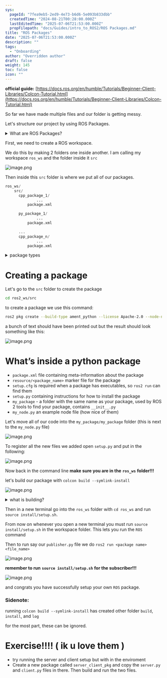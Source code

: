 ```yaml
---
sys:
  pageId: "7fea9eb5-2ed9-4e73-b6d6-5e093b833dbb"
  createdTime: "2024-08-21T00:28:00.000Z"
  lastEditedTime: "2025-07-06T21:53:00.000Z"
  propFilepath: "docs/Guides/intro_to_ROS2/ROS Packages.md"
title: "ROS Packages"
date: "2025-07-06T21:53:00.000Z"
description: ""
tags:
  - "Onboarding"
author: "Overridden author"
draft: false
weight: 145
toc: false
icon: ""
---
```


**official guide:** [https://docs.ros.org/en/humble/Tutorials/Beginner-Client-Libraries/Colcon-Tutorial.html](https://docs.ros.org/en/humble/Tutorials/Beginner-Client-Libraries/Colcon-Tutorial.html)

So far we have made multiple files and our folder is getting messy.

Let's structure our project by using ROS Packages.

<details>
      <summary>What are ROS Packages?</summary>
      ROS Packages are, as the name implies, packages of code that are highly sharable between ROS developers.
  </details>

First, we need to create a ROS workspace.

We do this by making 2 folders one inside another. I am calling my workspace `ros_ws` and the folder inside it `src`

![image.png](https://prod-files-secure.s3.us-west-2.amazonaws.com/d518164a-d88e-44d1-a4ee-3adb3bd8bce0/70706947-fd18-4537-a67b-e12946812d31/image.png?X-Amz-Algorithm=AWS4-HMAC-SHA256&X-Amz-Content-Sha256=UNSIGNED-PAYLOAD&X-Amz-Credential=ASIAZI2LB466SHVKUPGY%2F20250726%2Fus-west-2%2Fs3%2Faws4_request&X-Amz-Date=20250726T140756Z&X-Amz-Expires=3600&X-Amz-Security-Token=IQoJb3JpZ2luX2VjEDQaCXVzLXdlc3QtMiJGMEQCIAJYCtegKrJOpYClNu5OtJpMdfpVJz%2F%2Blb8mpw71iIbiAiBl%2B7Se9syCfgPvH7n3BgAh9qYKUnXzsQuYA%2FWbtkXqZir%2FAwhdEAAaDDYzNzQyMzE4MzgwNSIM8HUMmptm0HQ%2BC7CTKtwDU9UoNRubPBWZDNdTJ5eNEJQ8A39yMc0HyQucoXmU6KsXzhBjAE6yn1FmSVht%2BOk%2FfTmbIcpk0%2FHi8GTcOLeUwrGcZbTZLZAN0ukjWFFs3tDMS38a3YJ7CSYUseMCdP5rBugUFZIYxtle1neweIr1eIL69%2FRQ%2B8e4HzjiBnszYmj5Svh%2FlBzfwyz4qly1z%2FtQVZlKqWJR4eYNcEcQ2EzDRPLlp84VPH1PKf8OzJV2lvbamC9IWv29i1ye8v1gseZwzxqrrX7U7I%2FSb0cUz3ijjOTL5Fg2aSjBUJXI%2BnbaOLtlum0ys3Kh2hEbEEs%2FX5rkJCioWHCuxyRsf%2B26%2FdweH0nl5r2uK%2Fk%2Fg%2BGl5TZxmtElYuaARwa4tr9Jm1Rd46QOzVIx8kUg%2FDuB2ksyGlygZD%2BLnonUhyXQmfuRrqSAqrgUITA1%2BpWMoFRkNwIeDJVY5kKnu6DD0MurUMZXgnIQ08AsiOcxlFel60gZ3YhNC%2BPEKRfTzNmClTwYs7w7%2Blcj%2BDdwDj6Q5M%2BO6FYpibuZ0j93yvspi9x7jgZWbog3jcwiLzLPRNCy56XHKtdUcWfNLVXBL2zSoKe4TkAQqhmo6ppmgH94IjEG3cymHEHzIhG%2FSQkcJ5huNQbjLe4w4vmSxAY6pgE1BGBVJPk4gEd0I3hZv1UP3fn754eBjgFco%2BsWWiw0XYYajv1Rl71%2BzzxeVA%2FBitYrbRg8bv2El7FuzKmPLx64mN4sfB1ulO25a2ybeEgfp218lRO%2FHf20atLSwPr3dnaSBfbAsAeG55d1MgRt%2FAUVkmEndzCkMeIZDWdFWTqxo2r0El54TtLfekL3Q4ZN93Q6jsqaUg%2B5Byy5YR39u%2FgWRKVlVNnj&X-Amz-Signature=750685596e7f57b0a0e0f7f270129b72549eaff1d46d37d159f8e9f849274f35&X-Amz-SignedHeaders=host&x-amz-checksum-mode=ENABLED&x-id=GetObject)

Then inside this `src` folder is where we put all of our packages.

```python
ros_ws/
    src/
      cpp_package_1/
		      ...
          package.xml

      py_package_1/
		      ...
          package.xml

      ...
      cpp_package_n/
		      ...
          package.xml

```

<details>

<summary>package types</summary>

packages can be either `C++` or python.

the intern file structure is different for each but for this guide we will stick to creating python packages

</details>

# Creating a package

Let's go to the `src` folder to create the package

```bash
cd ros2_ws/src
```

to create a package we use this command:

```bash
ros2 pkg create --build-type ament_python --license Apache-2.0 --node-name my_node my_package
```

a bunch of text should have been printed out but the result should look something like this:

![image.png](https://prod-files-secure.s3.us-west-2.amazonaws.com/d518164a-d88e-44d1-a4ee-3adb3bd8bce0/e6cf1e3f-8512-4a3e-b131-079f800bf3e8/image.png?X-Amz-Algorithm=AWS4-HMAC-SHA256&X-Amz-Content-Sha256=UNSIGNED-PAYLOAD&X-Amz-Credential=ASIAZI2LB466SHVKUPGY%2F20250726%2Fus-west-2%2Fs3%2Faws4_request&X-Amz-Date=20250726T140756Z&X-Amz-Expires=3600&X-Amz-Security-Token=IQoJb3JpZ2luX2VjEDQaCXVzLXdlc3QtMiJGMEQCIAJYCtegKrJOpYClNu5OtJpMdfpVJz%2F%2Blb8mpw71iIbiAiBl%2B7Se9syCfgPvH7n3BgAh9qYKUnXzsQuYA%2FWbtkXqZir%2FAwhdEAAaDDYzNzQyMzE4MzgwNSIM8HUMmptm0HQ%2BC7CTKtwDU9UoNRubPBWZDNdTJ5eNEJQ8A39yMc0HyQucoXmU6KsXzhBjAE6yn1FmSVht%2BOk%2FfTmbIcpk0%2FHi8GTcOLeUwrGcZbTZLZAN0ukjWFFs3tDMS38a3YJ7CSYUseMCdP5rBugUFZIYxtle1neweIr1eIL69%2FRQ%2B8e4HzjiBnszYmj5Svh%2FlBzfwyz4qly1z%2FtQVZlKqWJR4eYNcEcQ2EzDRPLlp84VPH1PKf8OzJV2lvbamC9IWv29i1ye8v1gseZwzxqrrX7U7I%2FSb0cUz3ijjOTL5Fg2aSjBUJXI%2BnbaOLtlum0ys3Kh2hEbEEs%2FX5rkJCioWHCuxyRsf%2B26%2FdweH0nl5r2uK%2Fk%2Fg%2BGl5TZxmtElYuaARwa4tr9Jm1Rd46QOzVIx8kUg%2FDuB2ksyGlygZD%2BLnonUhyXQmfuRrqSAqrgUITA1%2BpWMoFRkNwIeDJVY5kKnu6DD0MurUMZXgnIQ08AsiOcxlFel60gZ3YhNC%2BPEKRfTzNmClTwYs7w7%2Blcj%2BDdwDj6Q5M%2BO6FYpibuZ0j93yvspi9x7jgZWbog3jcwiLzLPRNCy56XHKtdUcWfNLVXBL2zSoKe4TkAQqhmo6ppmgH94IjEG3cymHEHzIhG%2FSQkcJ5huNQbjLe4w4vmSxAY6pgE1BGBVJPk4gEd0I3hZv1UP3fn754eBjgFco%2BsWWiw0XYYajv1Rl71%2BzzxeVA%2FBitYrbRg8bv2El7FuzKmPLx64mN4sfB1ulO25a2ybeEgfp218lRO%2FHf20atLSwPr3dnaSBfbAsAeG55d1MgRt%2FAUVkmEndzCkMeIZDWdFWTqxo2r0El54TtLfekL3Q4ZN93Q6jsqaUg%2B5Byy5YR39u%2FgWRKVlVNnj&X-Amz-Signature=39330a9cbf10514f649431281faac0e33b7246df8a5826cbbec103eaf247b74e&X-Amz-SignedHeaders=host&x-amz-checksum-mode=ENABLED&x-id=GetObject)

# What’s inside a python package

- `package.xml` file containing meta-information about the package
- `resource/<package_name>` marker file for the package
- `setup.cfg` is required when a package has executables, so `ros2 run` can find them
- `setup.py` containing instructions for how to install the package
- `my_package` - a folder with the same name as your package, used by ROS 2 tools to find your package, contains `__init__.py`
- `my_node.py` an example node file (how nice of them)

Let's move all of our code into the `my_package/my_package` folder (this is next to the `my_node.py` file)

![image.png](https://prod-files-secure.s3.us-west-2.amazonaws.com/d518164a-d88e-44d1-a4ee-3adb3bd8bce0/9ce58f11-0da9-4d3e-b86d-506a9685d378/image.png?X-Amz-Algorithm=AWS4-HMAC-SHA256&X-Amz-Content-Sha256=UNSIGNED-PAYLOAD&X-Amz-Credential=ASIAZI2LB466SHVKUPGY%2F20250726%2Fus-west-2%2Fs3%2Faws4_request&X-Amz-Date=20250726T140756Z&X-Amz-Expires=3600&X-Amz-Security-Token=IQoJb3JpZ2luX2VjEDQaCXVzLXdlc3QtMiJGMEQCIAJYCtegKrJOpYClNu5OtJpMdfpVJz%2F%2Blb8mpw71iIbiAiBl%2B7Se9syCfgPvH7n3BgAh9qYKUnXzsQuYA%2FWbtkXqZir%2FAwhdEAAaDDYzNzQyMzE4MzgwNSIM8HUMmptm0HQ%2BC7CTKtwDU9UoNRubPBWZDNdTJ5eNEJQ8A39yMc0HyQucoXmU6KsXzhBjAE6yn1FmSVht%2BOk%2FfTmbIcpk0%2FHi8GTcOLeUwrGcZbTZLZAN0ukjWFFs3tDMS38a3YJ7CSYUseMCdP5rBugUFZIYxtle1neweIr1eIL69%2FRQ%2B8e4HzjiBnszYmj5Svh%2FlBzfwyz4qly1z%2FtQVZlKqWJR4eYNcEcQ2EzDRPLlp84VPH1PKf8OzJV2lvbamC9IWv29i1ye8v1gseZwzxqrrX7U7I%2FSb0cUz3ijjOTL5Fg2aSjBUJXI%2BnbaOLtlum0ys3Kh2hEbEEs%2FX5rkJCioWHCuxyRsf%2B26%2FdweH0nl5r2uK%2Fk%2Fg%2BGl5TZxmtElYuaARwa4tr9Jm1Rd46QOzVIx8kUg%2FDuB2ksyGlygZD%2BLnonUhyXQmfuRrqSAqrgUITA1%2BpWMoFRkNwIeDJVY5kKnu6DD0MurUMZXgnIQ08AsiOcxlFel60gZ3YhNC%2BPEKRfTzNmClTwYs7w7%2Blcj%2BDdwDj6Q5M%2BO6FYpibuZ0j93yvspi9x7jgZWbog3jcwiLzLPRNCy56XHKtdUcWfNLVXBL2zSoKe4TkAQqhmo6ppmgH94IjEG3cymHEHzIhG%2FSQkcJ5huNQbjLe4w4vmSxAY6pgE1BGBVJPk4gEd0I3hZv1UP3fn754eBjgFco%2BsWWiw0XYYajv1Rl71%2BzzxeVA%2FBitYrbRg8bv2El7FuzKmPLx64mN4sfB1ulO25a2ybeEgfp218lRO%2FHf20atLSwPr3dnaSBfbAsAeG55d1MgRt%2FAUVkmEndzCkMeIZDWdFWTqxo2r0El54TtLfekL3Q4ZN93Q6jsqaUg%2B5Byy5YR39u%2FgWRKVlVNnj&X-Amz-Signature=3eb68af2d036e4a86441506351bd276bdb81c50a9bb949766be48c5f3c5cf76b&X-Amz-SignedHeaders=host&x-amz-checksum-mode=ENABLED&x-id=GetObject)

To register all the new files we added open `setup.py` and put in the following:

![image.png](https://prod-files-secure.s3.us-west-2.amazonaws.com/d518164a-d88e-44d1-a4ee-3adb3bd8bce0/1cd7c262-4cae-4496-9d75-c178537d24a2/image.png?X-Amz-Algorithm=AWS4-HMAC-SHA256&X-Amz-Content-Sha256=UNSIGNED-PAYLOAD&X-Amz-Credential=ASIAZI2LB466SHVKUPGY%2F20250726%2Fus-west-2%2Fs3%2Faws4_request&X-Amz-Date=20250726T140756Z&X-Amz-Expires=3600&X-Amz-Security-Token=IQoJb3JpZ2luX2VjEDQaCXVzLXdlc3QtMiJGMEQCIAJYCtegKrJOpYClNu5OtJpMdfpVJz%2F%2Blb8mpw71iIbiAiBl%2B7Se9syCfgPvH7n3BgAh9qYKUnXzsQuYA%2FWbtkXqZir%2FAwhdEAAaDDYzNzQyMzE4MzgwNSIM8HUMmptm0HQ%2BC7CTKtwDU9UoNRubPBWZDNdTJ5eNEJQ8A39yMc0HyQucoXmU6KsXzhBjAE6yn1FmSVht%2BOk%2FfTmbIcpk0%2FHi8GTcOLeUwrGcZbTZLZAN0ukjWFFs3tDMS38a3YJ7CSYUseMCdP5rBugUFZIYxtle1neweIr1eIL69%2FRQ%2B8e4HzjiBnszYmj5Svh%2FlBzfwyz4qly1z%2FtQVZlKqWJR4eYNcEcQ2EzDRPLlp84VPH1PKf8OzJV2lvbamC9IWv29i1ye8v1gseZwzxqrrX7U7I%2FSb0cUz3ijjOTL5Fg2aSjBUJXI%2BnbaOLtlum0ys3Kh2hEbEEs%2FX5rkJCioWHCuxyRsf%2B26%2FdweH0nl5r2uK%2Fk%2Fg%2BGl5TZxmtElYuaARwa4tr9Jm1Rd46QOzVIx8kUg%2FDuB2ksyGlygZD%2BLnonUhyXQmfuRrqSAqrgUITA1%2BpWMoFRkNwIeDJVY5kKnu6DD0MurUMZXgnIQ08AsiOcxlFel60gZ3YhNC%2BPEKRfTzNmClTwYs7w7%2Blcj%2BDdwDj6Q5M%2BO6FYpibuZ0j93yvspi9x7jgZWbog3jcwiLzLPRNCy56XHKtdUcWfNLVXBL2zSoKe4TkAQqhmo6ppmgH94IjEG3cymHEHzIhG%2FSQkcJ5huNQbjLe4w4vmSxAY6pgE1BGBVJPk4gEd0I3hZv1UP3fn754eBjgFco%2BsWWiw0XYYajv1Rl71%2BzzxeVA%2FBitYrbRg8bv2El7FuzKmPLx64mN4sfB1ulO25a2ybeEgfp218lRO%2FHf20atLSwPr3dnaSBfbAsAeG55d1MgRt%2FAUVkmEndzCkMeIZDWdFWTqxo2r0El54TtLfekL3Q4ZN93Q6jsqaUg%2B5Byy5YR39u%2FgWRKVlVNnj&X-Amz-Signature=285e6a9951b95e39cecd3adcbecc09fc6f00ff418b7632b94dcfab268ad9686b&X-Amz-SignedHeaders=host&x-amz-checksum-mode=ENABLED&x-id=GetObject)

Now back in the command line **make sure you are in the** **`ros_ws`** **folder!!!**

let's build our package with `colcon build --symlink-install`

![image.png](https://prod-files-secure.s3.us-west-2.amazonaws.com/d518164a-d88e-44d1-a4ee-3adb3bd8bce0/2f2a0d27-b173-48fd-b189-5f5c0ce65619/image.png?X-Amz-Algorithm=AWS4-HMAC-SHA256&X-Amz-Content-Sha256=UNSIGNED-PAYLOAD&X-Amz-Credential=ASIAZI2LB466SHVKUPGY%2F20250726%2Fus-west-2%2Fs3%2Faws4_request&X-Amz-Date=20250726T140756Z&X-Amz-Expires=3600&X-Amz-Security-Token=IQoJb3JpZ2luX2VjEDQaCXVzLXdlc3QtMiJGMEQCIAJYCtegKrJOpYClNu5OtJpMdfpVJz%2F%2Blb8mpw71iIbiAiBl%2B7Se9syCfgPvH7n3BgAh9qYKUnXzsQuYA%2FWbtkXqZir%2FAwhdEAAaDDYzNzQyMzE4MzgwNSIM8HUMmptm0HQ%2BC7CTKtwDU9UoNRubPBWZDNdTJ5eNEJQ8A39yMc0HyQucoXmU6KsXzhBjAE6yn1FmSVht%2BOk%2FfTmbIcpk0%2FHi8GTcOLeUwrGcZbTZLZAN0ukjWFFs3tDMS38a3YJ7CSYUseMCdP5rBugUFZIYxtle1neweIr1eIL69%2FRQ%2B8e4HzjiBnszYmj5Svh%2FlBzfwyz4qly1z%2FtQVZlKqWJR4eYNcEcQ2EzDRPLlp84VPH1PKf8OzJV2lvbamC9IWv29i1ye8v1gseZwzxqrrX7U7I%2FSb0cUz3ijjOTL5Fg2aSjBUJXI%2BnbaOLtlum0ys3Kh2hEbEEs%2FX5rkJCioWHCuxyRsf%2B26%2FdweH0nl5r2uK%2Fk%2Fg%2BGl5TZxmtElYuaARwa4tr9Jm1Rd46QOzVIx8kUg%2FDuB2ksyGlygZD%2BLnonUhyXQmfuRrqSAqrgUITA1%2BpWMoFRkNwIeDJVY5kKnu6DD0MurUMZXgnIQ08AsiOcxlFel60gZ3YhNC%2BPEKRfTzNmClTwYs7w7%2Blcj%2BDdwDj6Q5M%2BO6FYpibuZ0j93yvspi9x7jgZWbog3jcwiLzLPRNCy56XHKtdUcWfNLVXBL2zSoKe4TkAQqhmo6ppmgH94IjEG3cymHEHzIhG%2FSQkcJ5huNQbjLe4w4vmSxAY6pgE1BGBVJPk4gEd0I3hZv1UP3fn754eBjgFco%2BsWWiw0XYYajv1Rl71%2BzzxeVA%2FBitYrbRg8bv2El7FuzKmPLx64mN4sfB1ulO25a2ybeEgfp218lRO%2FHf20atLSwPr3dnaSBfbAsAeG55d1MgRt%2FAUVkmEndzCkMeIZDWdFWTqxo2r0El54TtLfekL3Q4ZN93Q6jsqaUg%2B5Byy5YR39u%2FgWRKVlVNnj&X-Amz-Signature=3ed5481d18055823bec0152fe48b9c8b8eee57c4ccd11ee7d14da1ceb9fe7a06&X-Amz-SignedHeaders=host&x-amz-checksum-mode=ENABLED&x-id=GetObject)

<details>

<summary>what is building?</summary>

if you are a CS major at Rose-Hulman you will learn the answer to this in CSSE132

but TLDR; is it combines all the code files into one program that can be run easily 

</details>

Then in a new terminal go into the `ros_ws` folder with `cd ros_ws` and run `source install/setup.sh`. 

From now on whenever you open a new terminal you must run `source install/setup.sh` in the workspace folder. This lets you run the `ROS` command

Then to run say our `publisher.py` file we do `ros2 run <package name> <file_name>`

![image.png](https://prod-files-secure.s3.us-west-2.amazonaws.com/d518164a-d88e-44d1-a4ee-3adb3bd8bce0/4f4b1219-3a44-4632-aa0a-ce3471699f59/image.png?X-Amz-Algorithm=AWS4-HMAC-SHA256&X-Amz-Content-Sha256=UNSIGNED-PAYLOAD&X-Amz-Credential=ASIAZI2LB466SHVKUPGY%2F20250726%2Fus-west-2%2Fs3%2Faws4_request&X-Amz-Date=20250726T140756Z&X-Amz-Expires=3600&X-Amz-Security-Token=IQoJb3JpZ2luX2VjEDQaCXVzLXdlc3QtMiJGMEQCIAJYCtegKrJOpYClNu5OtJpMdfpVJz%2F%2Blb8mpw71iIbiAiBl%2B7Se9syCfgPvH7n3BgAh9qYKUnXzsQuYA%2FWbtkXqZir%2FAwhdEAAaDDYzNzQyMzE4MzgwNSIM8HUMmptm0HQ%2BC7CTKtwDU9UoNRubPBWZDNdTJ5eNEJQ8A39yMc0HyQucoXmU6KsXzhBjAE6yn1FmSVht%2BOk%2FfTmbIcpk0%2FHi8GTcOLeUwrGcZbTZLZAN0ukjWFFs3tDMS38a3YJ7CSYUseMCdP5rBugUFZIYxtle1neweIr1eIL69%2FRQ%2B8e4HzjiBnszYmj5Svh%2FlBzfwyz4qly1z%2FtQVZlKqWJR4eYNcEcQ2EzDRPLlp84VPH1PKf8OzJV2lvbamC9IWv29i1ye8v1gseZwzxqrrX7U7I%2FSb0cUz3ijjOTL5Fg2aSjBUJXI%2BnbaOLtlum0ys3Kh2hEbEEs%2FX5rkJCioWHCuxyRsf%2B26%2FdweH0nl5r2uK%2Fk%2Fg%2BGl5TZxmtElYuaARwa4tr9Jm1Rd46QOzVIx8kUg%2FDuB2ksyGlygZD%2BLnonUhyXQmfuRrqSAqrgUITA1%2BpWMoFRkNwIeDJVY5kKnu6DD0MurUMZXgnIQ08AsiOcxlFel60gZ3YhNC%2BPEKRfTzNmClTwYs7w7%2Blcj%2BDdwDj6Q5M%2BO6FYpibuZ0j93yvspi9x7jgZWbog3jcwiLzLPRNCy56XHKtdUcWfNLVXBL2zSoKe4TkAQqhmo6ppmgH94IjEG3cymHEHzIhG%2FSQkcJ5huNQbjLe4w4vmSxAY6pgE1BGBVJPk4gEd0I3hZv1UP3fn754eBjgFco%2BsWWiw0XYYajv1Rl71%2BzzxeVA%2FBitYrbRg8bv2El7FuzKmPLx64mN4sfB1ulO25a2ybeEgfp218lRO%2FHf20atLSwPr3dnaSBfbAsAeG55d1MgRt%2FAUVkmEndzCkMeIZDWdFWTqxo2r0El54TtLfekL3Q4ZN93Q6jsqaUg%2B5Byy5YR39u%2FgWRKVlVNnj&X-Amz-Signature=666135e14bb26a96fa9edd9283e33b2b0dadfbd400ffcc1f4bba973f9d239064&X-Amz-SignedHeaders=host&x-amz-checksum-mode=ENABLED&x-id=GetObject)

**remember to run** **`source install/setup.sh`** **for the subscriber!!!**

![image.png](https://prod-files-secure.s3.us-west-2.amazonaws.com/d518164a-d88e-44d1-a4ee-3adb3bd8bce0/02121119-dad4-49ec-8356-c956108b4243/image.png?X-Amz-Algorithm=AWS4-HMAC-SHA256&X-Amz-Content-Sha256=UNSIGNED-PAYLOAD&X-Amz-Credential=ASIAZI2LB466SHVKUPGY%2F20250726%2Fus-west-2%2Fs3%2Faws4_request&X-Amz-Date=20250726T140756Z&X-Amz-Expires=3600&X-Amz-Security-Token=IQoJb3JpZ2luX2VjEDQaCXVzLXdlc3QtMiJGMEQCIAJYCtegKrJOpYClNu5OtJpMdfpVJz%2F%2Blb8mpw71iIbiAiBl%2B7Se9syCfgPvH7n3BgAh9qYKUnXzsQuYA%2FWbtkXqZir%2FAwhdEAAaDDYzNzQyMzE4MzgwNSIM8HUMmptm0HQ%2BC7CTKtwDU9UoNRubPBWZDNdTJ5eNEJQ8A39yMc0HyQucoXmU6KsXzhBjAE6yn1FmSVht%2BOk%2FfTmbIcpk0%2FHi8GTcOLeUwrGcZbTZLZAN0ukjWFFs3tDMS38a3YJ7CSYUseMCdP5rBugUFZIYxtle1neweIr1eIL69%2FRQ%2B8e4HzjiBnszYmj5Svh%2FlBzfwyz4qly1z%2FtQVZlKqWJR4eYNcEcQ2EzDRPLlp84VPH1PKf8OzJV2lvbamC9IWv29i1ye8v1gseZwzxqrrX7U7I%2FSb0cUz3ijjOTL5Fg2aSjBUJXI%2BnbaOLtlum0ys3Kh2hEbEEs%2FX5rkJCioWHCuxyRsf%2B26%2FdweH0nl5r2uK%2Fk%2Fg%2BGl5TZxmtElYuaARwa4tr9Jm1Rd46QOzVIx8kUg%2FDuB2ksyGlygZD%2BLnonUhyXQmfuRrqSAqrgUITA1%2BpWMoFRkNwIeDJVY5kKnu6DD0MurUMZXgnIQ08AsiOcxlFel60gZ3YhNC%2BPEKRfTzNmClTwYs7w7%2Blcj%2BDdwDj6Q5M%2BO6FYpibuZ0j93yvspi9x7jgZWbog3jcwiLzLPRNCy56XHKtdUcWfNLVXBL2zSoKe4TkAQqhmo6ppmgH94IjEG3cymHEHzIhG%2FSQkcJ5huNQbjLe4w4vmSxAY6pgE1BGBVJPk4gEd0I3hZv1UP3fn754eBjgFco%2BsWWiw0XYYajv1Rl71%2BzzxeVA%2FBitYrbRg8bv2El7FuzKmPLx64mN4sfB1ulO25a2ybeEgfp218lRO%2FHf20atLSwPr3dnaSBfbAsAeG55d1MgRt%2FAUVkmEndzCkMeIZDWdFWTqxo2r0El54TtLfekL3Q4ZN93Q6jsqaUg%2B5Byy5YR39u%2FgWRKVlVNnj&X-Amz-Signature=e1255e34c59efca673d3ce4d055563aad1a28959b59ba4ee5623106965008ec2&X-Amz-SignedHeaders=host&x-amz-checksum-mode=ENABLED&x-id=GetObject)

and congrats you have successfully setup your own `ROS` package.

### Sidenote:

running `colcon build --symlink-install` has created other folder `build`, `install`, and `log`

for the most part, these can be ignored.

# Exercise!!!! ( ik u love them )

- try running the server and client setup but with in the enviroment
- Create a new package called `server_client_pkg` and copy the `server.py` and `client.py` files in there. Then build and run the two files.
